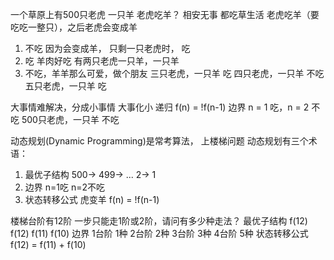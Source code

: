 一个草原上有500只老虎  一只羊
老虎吃羊？
相安无事  都吃草生活
老虎吃羊（要吃吃一整只），之后老虎会变成羊

1. 不吃 因为会变成羊，
 只剩一只老虎时， 吃
2. 吃  羊肉好吃 
 有两只老虎一只羊，一只羊
3. 不吃，羊羊那么可爱，做个朋友
 三只老虎，一只羊  吃
 四只老虎，一只羊  不吃
 五只老虎，一只羊 吃

大事情难解决，分成小事情
大事化小 递归
f(n) = !f(n-1)
边界  n = 1 吃，n = 2 不吃
 500只老虎，一只羊  不吃

 动态规划(Dynamic Programming)是常考算法， 上楼梯问题
 动态规划有三个术语：
 1. 最优子结构 500-> 499-> ... 2-> 1
 2. 边界  n=1吃  n=2不吃
 3. 状态转移公式  虎变羊  f(n) = !f(n-1)  

 楼梯台阶有12阶  一步只能走1阶或2阶，请问有多少种走法？
 最优子结构 f(12)
 f(12)   f(11) f(10)
 边界  1台阶  1种  2台阶  2种  3台阶  3种  4台阶  5种
 状态转移公式 f(12) = f(11) + f(10)